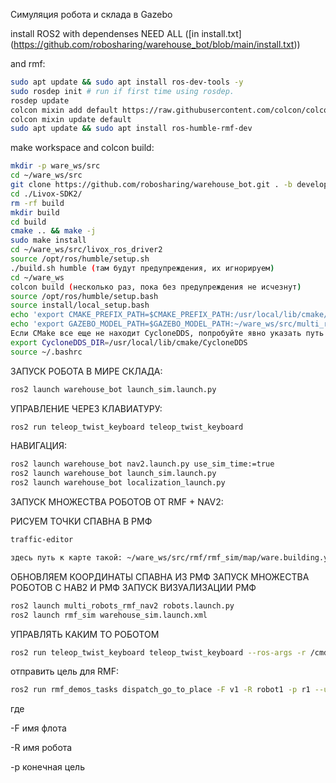 Симуляция робота и склада в Gazebo

install ROS2 with dependenses NEED ALL ([in install.txt] (https://github.com/robosharing/warehouse_bot/blob/main/install.txt))

and rmf:

```bash
sudo apt update && sudo apt install ros-dev-tools -y
sudo rosdep init # run if first time using rosdep.
rosdep update
colcon mixin add default https://raw.githubusercontent.com/colcon/colcon-mixin-repository/master/index.yaml
colcon mixin update default
sudo apt update && sudo apt install ros-humble-rmf-dev
```

make workspace and colcon build:

```bash
mkdir -p ware_ws/src
cd ~/ware_ws/src
git clone https://github.com/robosharing/warehouse_bot.git . -b develop-rmf
cd ./Livox-SDK2/
rm -rf build
mkdir build
cd build
cmake .. && make -j
sudo make install
cd ~/ware_ws/src/livox_ros_driver2
source /opt/ros/humble/setup.sh
./build.sh humble (там будут предупреждения, их игнорируем)
cd ~/ware_ws
colcon build (несколько раз, пока без предупреждения не исчезнут)
source /opt/ros/humble/setup.bash
source install/local_setup.bash
echo 'export CMAKE_PREFIX_PATH=$CMAKE_PREFIX_PATH:/usr/local/lib/cmake/CycloneDDS' >> ~/.bashrc
echo 'export GAZEBO_MODEL_PATH=$GAZEBO_MODEL_PATH:~/ware_ws/src/multi_robots_rmf_nav2/models' >> ~/.bashrc
Если CMake все еще не находит CycloneDDS, попробуйте явно указать путь в переменной CycloneDDS_DIR: 
export CycloneDDS_DIR=/usr/local/lib/cmake/CycloneDDS
source ~/.bashrc
```

ЗАПУСК РОБОТА В МИРЕ СКЛАДА:

```bash
ros2 launch warehouse_bot launch_sim.launch.py
```

УПРАВЛЕНИЕ ЧЕРЕЗ КЛАВИАТУРУ:

```bash
ros2 run teleop_twist_keyboard teleop_twist_keyboard
```

НАВИГАЦИЯ:

```bash
ros2 launch warehouse_bot nav2.launch.py use_sim_time:=true
ros2 launch warehouse_bot launch_sim.launch.py
ros2 launch warehouse_bot localization_launch.py
```



ЗАПУСК МНОЖЕСТВА РОБОТОВ ОТ RMF + NAV2:

РИСУЕМ ТОЧКИ СПАВНА В РМФ



```bash
traffic-editor

здесь путь к карте такой: ~/ware_ws/src/rmf/rmf_sim/map/ware.building.yaml
```




ОБНОВЛЯЕМ КООРДИНАТЫ СПАВНА ИЗ РМФ
ЗАПУСК МНОЖЕСТВА РОБОТОВ С НАВ2 И РМФ
ЗАПУСК ВИЗУАЛИЗАЦИИ РМФ

```bash
ros2 launch multi_robots_rmf_nav2 robots.launch.py
ros2 launch rmf_sim warehouse_sim.launch.xml
```


УПРАВЛЯТЬ КАКИМ ТО РОБОТОМ

```bash
ros2 run teleop_twist_keyboard teleop_twist_keyboard --ros-args -r /cmd_vel:=/<robot_name>/cmd_vel
```


отправить цель для RMF: 

```bash
ros2 run rmf_demos_tasks dispatch_go_to_place -F v1 -R robot1 -p r1 --use_sim_time
```

где

 -F  имя флота

 -R  имя робота

 -p  конечная цель
